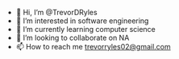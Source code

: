- 👋 Hi, I’m @TrevorDRyles
- 👀 I’m interested in software engineering
- 🌱 I’m currently learning computer science
- 💞️ I’m looking to collaborate on NA
- 📫 How to reach me trevorryles02@gmail.com

<!---
TrevorDRyles/TrevorDRyles is a ✨ special ✨ repository because its `README.md` (this file) appears on your GitHub profile.
You can click the Preview link to take a look at your changes.
--->
